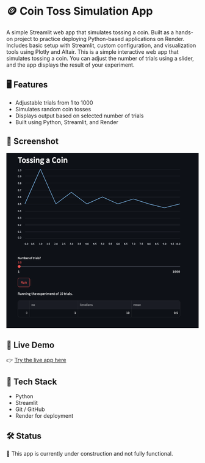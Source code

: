 
# 🪙 Coin Toss Simulation App
A simple Streamlit web app that simulates tossing a coin. Built as a hands-on project to practice deploying Python-based applications on Render. Includes basic setup with Streamlit, custom configuration, and visualization tools using Plotly and Altair.
This is a simple interactive web app that simulates tossing a coin. You can adjust the number of trials using a slider, and the app displays the result of your experiment.

## 🖥️ Features
- Adjustable trials from 1 to 1000
- Simulates random coin tosses
- Displays output based on selected number of trials
- Built using Python, Streamlit, and Render

## 📸 Screenshot

![Coin Toss App Screenshot](images/coin-toss-screenshot.png)

## 🚀 Live Demo
👉 [Try the live app here]([https://your-app-name.onrender.com](https://coin-toss-app-1-ugyz.onrender.com))

## 📁 Tech Stack
- Python
- Streamlit
- Git / GitHub
- Render for deployment

## 🛠️ Status
🚧 This app is currently under construction and not fully functional.
